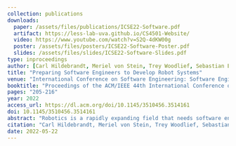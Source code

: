 ```yaml
---
collection: publications
downloads:
  paper: /assets/files/publications/ICSE22-Software.pdf
  artifact: https://less-lab-uva.github.io/CS4501-Website/
  video: https://www.youtube.com/watch?v=S2Q-4dKW00g
  poster: /assets/files/posters/ICSE22-Software-Poster.pdf
  slides: /assets/files/slides/ICSE22-Software-Slides.pdf
type: inproceedings
author: [Carl Hildebrandt, Meriel von Stein, Trey Woodlief, Sebastian Elbaum]
title: "Preparing Software Engineers to Develop Robot Systems"
venue: "International Conference on Software Engineering: Software Engineering Education and Training Track (ICSE-SEET)"
booktitle: "Proceedings of the ACM/IEEE 44th International Conference on Software Engineering: Software Engineering Education and Training (ICSE-SEET)"
pages: "205-216"
year: 2022
access_url: https://dl.acm.org/doi/10.1145/3510456.3514161
doi: 10.1145/3510456.3514161
abstract: "Robotics is a rapidly expanding field that needs software engineers. Most of our undergraduates, however, are not equipped to manage the unique challenges associated with the development of software for modern robots. In this work we introduce a course we have designed and delivered to better prepare students to develop software for robot systems. The course is unique in that: 1) it emphasizes the distinctive challenges of software development for robots paired with the software engineering techniques that may help manage those challenges, 2) it provides many opportunities for experiential learning across the robotics and software engineering interface, and 3) it lowers the barriers for learning how to build such systems. We describe the principles and innovations of the course, its content and delivery, and finish with the lessons we have learned."
citation: "Carl Hildebrandt, Meriel von Stein, Trey Woodlief, Sebastian Elbaum. 2022. Preparing Software Engineers to Develop Robot Systems. In <i>Proceedings of the ACM/IEEE 44th International Conference on Software Engineering: Software Engineering Education and Training. (ICSE-SEET)</i>. 205-216. https://doi.org/10.1145/3510456.3514161"
date: 2022-05-22
---
```



